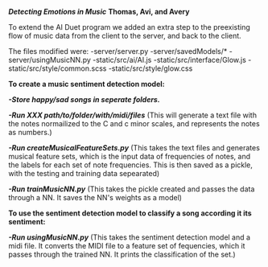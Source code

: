 ***Detecting Emotions in Music***
**Thomas, Avi, and Avery**

To extend the AI Duet program we added an extra step to the preexisting flow of music data from the client to the server, and back to the client.

The files modified were:
-server/server.py
-server/savedModels/*
-server/usingMusicNN.py
-static/src/ai/AI.js
-static/src/interface/Glow.js
-static/src/style/common.scss
-static/src/style/glow.css



**To create a music sentiment detection model:**

  ***-Store happy/sad songs in seperate folders.***
  
  ***-Run XXX path/to/folder/with/midi/files***
    (This will generate a text file with the notes normailized to the C and c minor scales, and represents the notes as numbers.)
    
  ***-Run createMusicalFeatureSets.py***
    (This takes the text files and generates musical feature sets, which is the input data of frequencies of notes, and the labels for each set of note frequencies. This is then saved as a pickle, with the testing and training data sepearated)
    
  ***-Run trainMusicNN.py***
    (This takes the pickle created and passes the data through a NN. It saves the NN's weights as a model)
    
 
 
**To use the sentiment detection model to classify a song according it its sentiment:**

  ***-Run usingMusicNN.py***
    (This takes the sentiment detection model and a midi file. It converts the MIDI file to a feature set of fequencies, which it passes through the trained NN. It prints the classification of the set.)
    
    
